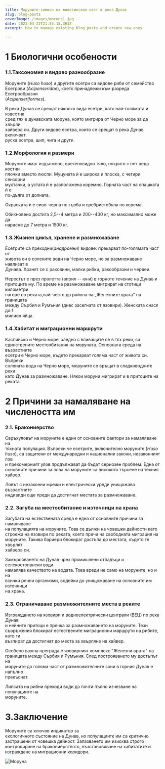 ```yaml
---
title: Моруните-символ на животинския свят в река Дунав
slug: blog-posts
coverImage: /images/moruna1.jpg
date: 2023-04-22T21:55:15.361Z
excerpt: How to manage existing blog posts and create new ones

---
```


<script>
 // import Callout from "$lib/components/molecules/Callout.svelte";
//  import CodeBlock from "$lib/components/molecules/CodeBlock.svelte";
 // import Image from "$lib/components/atoms/Image.svelte";
</script>



# 1 Биологични особености

### 1.1.Таксономия и видово разнообразие

Моруните (*Huso huso*) и другите есетри са видове риби от семейство  
Есетрови (*Acipenseridae*), което принадлежи към разреда Есетрообразни  
(*Acipenseriformes*).  

В река Дунав се срещат няколко вида есетри, като най-голямата и известна  
сред тях е дунавската моруна, която мигрира от Черно море за да хвърли  
хайвера си. Други видове есетра, които се срещат в река Дунав включват:  
руска есетра, шип, чига и други.  

### 1.2.Морфология и размери

Моруните имат издължено, вретеновидно тяло, покрито с пет реда костни  
плочки вместо люспи. Муцуната ѝ е широка и плоска, с четири сензорни  
мустачки, а устата й е разположена коремно. Горната част на опашката й е  
по-дълга от долната.  

Окраската ѝ е сиво-черна по гърба и сребристобяла по корема.  

Обикновено достига 2,5--4 метра и 200--400 кг, но максимално може да  
нарасне до 7 метра и 1500 кг.  

### 1.3.Жизнен цикъл, хранене и размножаване

Есетрите са преходни(*анадромни*) видове: прекарват по-голямата част от  
живота си в солените води на Черно море, но за размножаване навлизат в  
Дунава. Хранят се с раковини, малки рибки, ракообразни и червеи.  

Нерестът е през пролетта (април -- юни) в горното течение на Дунав и  
притоците му. По време на размножаване мигрират на стотици километри  
нагоре по реката,най-често до района на „Железните врата" на границата  
между Сърбия и Румъния (днес засегната от язовири). Женската снася до 1  
милион яйца.  

### 1.4.Хабитат и миграционни маршрути

Каспийско и Черно море, заедно с вливащите се в тях реки, са  
единствените местообитания на моруната. Основната среда на възрастните  
есетри е Черно море, където прекарват голяма част от живота си. Въпреки  
солената вода на Черно море, моруните се връщат в сладководните реки  
като Дунав за размножаване. Някои моруни мигрират и в притоците на  
реката.  




# 2 Причини за намаляване на числеността им

### 2.1. Бракониерство

Свръхуловът на моруните е един от основните фактори за намаляване на  
тяхната популация. Въпреки че есетрите, включително моруните (*Huso  
huso*), са защитени от международни и национални закони, незаконният лов  
и прекомерният улов продължават да бъдат сериозен проблем. Една от  
основните причини за лова на моруните са високото търсене на техния  
хайвер.  

Ловът с незаконни мрежи и електрически уреди унищожава възрастните  
индивиди още преди да достигнат местата за размножаване.  

### 2.2. Загуба на местообитание и източници на храна

Загубата на естествената среда е една от основните причини за намаляване  
на популацията на моруните. Това се дължи на човешки дейности като  
строежа на язовири по реката, което пречи на свободната миграция на  
моруните. Такива бариери блокират достъпа до местата, където те хвърлят  
хайвера си.  

Замърсяването на Дунав чрез промишлени отпадъци и селскостопански води  
намалява качеството на водата. Това вреди не само на моруните, но и на  
всички речни организми, водейки до унищожаване на основните им източници  
на храна.  

### 2.3. Ограничаване размножителните места в реките

Изграждането на язовири и водноелектрически централи (ВЕЦ) по река Дунав  
и нейните притоци е пречка за размножаването на моруните. Тези  
съоръжения блокират естествените миграционни маршрути на рибите, като ги  
възпират да достигнат до места за хвърляне на хайвер.  

Особено важна преграда е язовирният комплекс \"Железни врата\" на  
границата между Сърбия и Румъния. След построяването му достъпът на  
моруните до голяма част от размножителните зони в горния Дунав е напълно  
прекъснат.  

Липсата на рибни преходи води до почти пълно изчезване на популациите на  
моруните.  




# 3.Заключение

 Моруните са ключов индикатор за  
екологичното състояние на Дунав, но популациите им са критично  
застрашени от човешка дейност. Запазването им изисква строго  
контролиране на бракониерството, възстановяване на хабитатите и  
изграждане на миграционни коридори.  

![Моруна](images/moruna2.png)  



